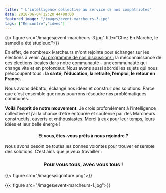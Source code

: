 ```yaml
---
title: " L’intelligence collective au service de nos compatriotes"
date: 2018-06-04T12:20:44+08:00
featured_image: "/images/event-marcheurs-3.jpg"
tags: ["Rencontre","idées"]
---
```


{{< figure src="/images/event-marcheurs-3.jpg" title="Chez En Marche, le samedi a été studieux.">}}

En effet, de nombreux Marcheurs m'ont rejointe pour échanger sur les élections à venir. 
<u>Au programme de nos discussions :</u>
la méconnaissance de ces élections locales dans notre communauté – une communauté qui change vite et en profondeur. 
Nous avons aussi abordé les sujets qui nous préoccupent tous : <b>la santé, l’éducation, la retraite, l’emploi, le retour en France.</b>
<p>
Nous avons débattu, échangé nos idées et construit des solutions. Parce que c'est ensemble que nous pourrons résoudre nos problématiques communes. 
<p>
<b>Voilà l'esprit de notre mouvement</b>. Je crois profondément à l’intelligence collective et j’ai la chance d’être entourée et soutenue par des Marcheurs constructifs, ouverts et enthousiastes. Merci à eux pour leur temps, leurs idées et leur belle énergie !
<p>
<h4 style="text-align: center;">Et vous, êtes-vous prêts à nous rejoindre ?</h4> 
Nous avons besoin de toutes les bonnes volontés pour trouver ensemble des solutions. C’est ainsi que je veux travailler : 
<h3 style="text-align: center;">Pour vous tous, avec vous tous !</h3>

{{< figure src="/images/signature.png">}}

{{< figure src="/images/event-marcheurs-1.jpg">}}